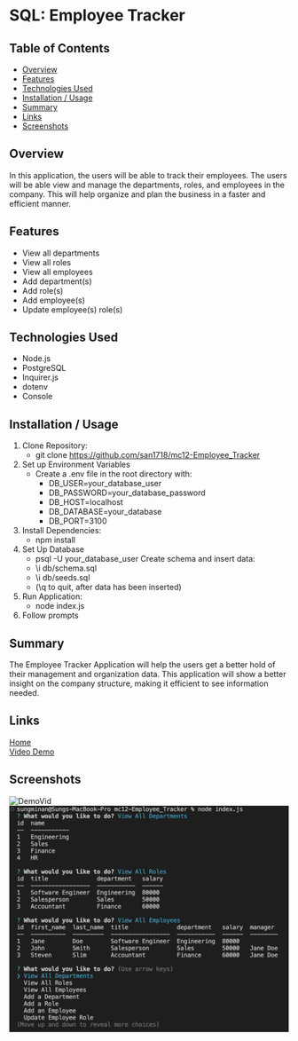 # SQL: Employee Tracker

## Table of Contents
* [Overview](#overview)
* [Features](#features)
* [Technologies Used](#technologies-used)
* [Installation / Usage](#installation--usage)
* [Summary](#summary)
* [Links](#links)
* [Screenshots](#screenshots)


## Overview
In this application, the users will be able to track their employees.
The users will be able view and manage the departments, roles, and employees in the company.
This will help organize and plan the business in a faster and efficient manner.

## Features
* View all departments
* View all roles
* View all employees
* Add department(s)
* Add role(s)
* Add employee(s)
* Update employee(s) role(s)

## Technologies Used
* Node.js
* PostgreSQL
* Inquirer.js
* dotenv
* Console

## Installation / Usage
1. Clone Repository:
    * git clone https://github.com/san1718/mc12-Employee_Tracker
2. Set up Environment Variables
    * Create a .env file in the root directory with:
        * DB_USER=your_database_user
        * DB_PASSWORD=your_database_password
        * DB_HOST=localhost
        * DB_DATABASE=your_database
        * DB_PORT=3100
3. Install Dependencies:
    * npm install
4. Set Up Database
    * psql -U your_database_user
    Create schema and insert data:
    * \i db/schema.sql
    * \i db/seeds.sql
    * (\q to quit, after data has been inserted)
5. Run Application:
    * node index.js
6. Follow prompts

## Summary
The Employee Tracker Application will help the users get a better hold of their management and organization data.
This application will show a better insight on the company structure, making it efficient to see information needed.

## Links
[Home](https://github.com/san1718/mc12-Employee_Tracker)
<br />
[Video Demo](https://drive.google.com/file/d/1xmy3G-m393A1RZIMYNqe9lKNkEcCkmFS/view?usp=drive_link)

## Screenshots
<img width="1000" alt="DemoVid" src="https://github.com/san1718/mc12-Employee_Tracker/blob/main/images/DemoVid12.gif">
<img width="1000" alt="Tables" src="https://github.com/san1718/mc12-Employee_Tracker/blob/main/images/Table.png">
